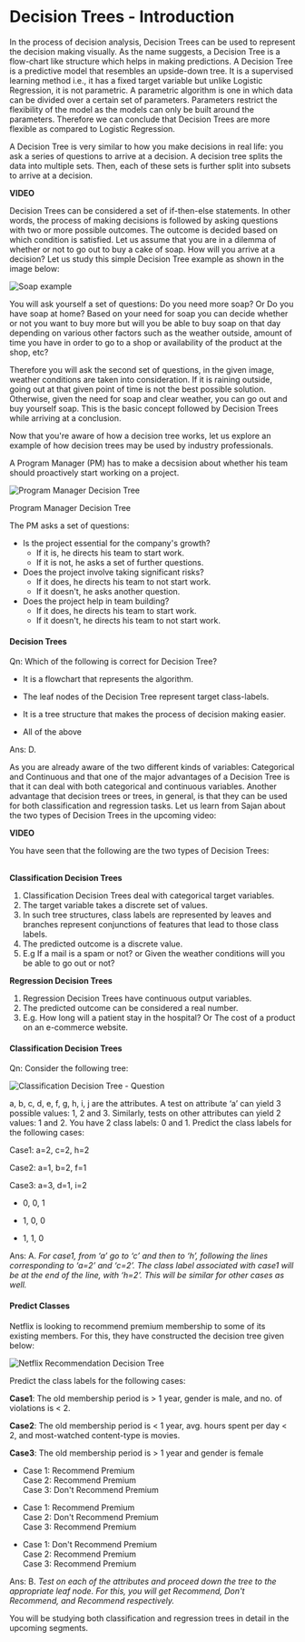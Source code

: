 # Decision Trees - Introduction

In the process of decision analysis, Decision Trees can be used to represent the decision making visually. As the name suggests, a Decision Tree is a flow-chart like structure which helps in making predictions. A Decision Tree is a predictive model that resembles an upside-down tree. It is a supervised learning method i.e., it has a fixed target variable but unlike Logistic Regression, it is not parametric. A parametric algorithm is one in which data can be divided over a certain set of parameters. Parameters restrict the flexibility of the model as the models can only be built around the parameters. Therefore we can conclude that Decision Trees are more flexible as compared to Logistic Regression.

A Decision Tree is very similar to how you make decisions in real life: you ask a series of questions to arrive at a decision. A decision tree splits the data into multiple sets. Then, each of these sets is further split into subsets to arrive at a decision.

**VIDEO**

Decision Trees can be considered a set of if-then-else statements. In other words, the process of making decisions is followed by asking questions with two or more possible outcomes. The outcome is decided based on which condition is satisfied. Let us assume that you are in a dilemma of whether or not to go out to buy a cake of soap. How will you arrive at a decision? Let us study this simple Decision Tree example as shown in the image below:

![Soap example](https://i.ibb.co/r6f6vrh/Soap-example.png)

You will ask yourself a set of questions: Do you need more soap? Or Do you have soap at home? Based on your need for soap you can decide whether or not you want to buy more but will you be able to buy soap on that day depending on various other factors such as the weather outside, amount of time you have in order to go to a shop or availability of the product at the shop, etc?

Therefore you will ask the second set of questions, in the given image, weather conditions are taken into consideration. If it is raining outside, going out at that given point of time is not the best possible solution. Otherwise, given the need for soap and clear weather, you can go out and buy yourself soap. This is the basic concept followed by Decision Trees while arriving at a conclusion.

Now that you're aware of how a decision tree works, let us explore an example of how decision trees may be used by industry professionals.

A Program Manager (PM) has to make a decsision about whether his team should proactively start working on a project.

![Program Manager Decision Tree](https://i.ibb.co/s1w56vF/Program-Manager-Decision-Tree.jpg)

Program Manager Decision Tree

The PM asks a set of questions:

-   Is the project essential for the company's growth?
    -   If it is, he directs his team to start work.
    -   If it is not, he asks a set of further questions.
-   Does the project involve taking significant risks?
    -   If it does, he directs his team to not start work.
    -   If it doesn't, he asks another question.
-   Does the project help in team building?
    -   If it does, he directs his team to start work.
    -   If it doesn't, he directs his team to not start work.

#### Decision Trees

Qn: Which of the following is correct for Decision Tree?

- It is a flowchart that represents the algorithm.

- The leaf nodes of the Decision Tree represent target class-labels.

- It is a tree structure that makes the process of decision making easier.

- All of the above

Ans: D.

As you are already aware of the two different kinds of variables: Categorical and Continuous and that one of the major advantages of a Decision Tree is that it can deal with both categorical and continuous variables. Another advantage that decision trees or trees, in general, is that they can be used for both classification and regression tasks. Let us learn from Sajan about the two types of Decision Trees in the upcoming video:

**VIDEO**

You have seen that the following are the two types of Decision Trees:  
 

**Classification Decision Trees** 

1.  Classification Decision Trees deal with categorical target variables.
2.  The target variable takes a discrete set of values.
3.  In such tree structures, class labels are represented by leaves and branches represent conjunctions of features that lead to those class labels. 
4.  The predicted outcome is a discrete value.
5.  E.g If a mail is a spam or not? or Given the weather conditions will you be able to go out or not?

**Regression Decision Trees**

1.  Regression Decision Trees have continuous output variables.
2.  The predicted outcome can be considered a real number.
3.  E.g. How long will a patient stay in the hospital? Or The cost of a product on an e-commerce website.

#### Classification Decision Trees

Qn: Consider the following tree:

![Classification Decision Tree - Question](https://i.ibb.co/Y0wBR69/Classification-Decision-Tree-Question.png)

a, b, c, d, e, f, g, h, i, j are the attributes. A test on attribute ‘a’ can yield 3 possible values: 1, 2 and 3. Similarly, tests on other attributes can yield 2 values: 1 and 2. You have 2 class labels: 0 and 1. Predict the class labels for the following cases:

Case1: a=2, c=2, h=2

Case2: a=1, b=2, f=1

Case3: a=3, d=1, i=2

- 0, 0, 1

- 1, 0, 0

- 1, 1, 0

Ans: A. *For case1, from ‘a’ go to ‘c’ and then to ‘h’, following the lines corresponding to ‘a=2’ and ‘c=2’. The class label associated with case1 will be at the end of the line, with ‘h=2’. This will be similar for other cases as well.*

#### Predict Classes

Netflix is looking to recommend premium membership to some of its existing members. For this, they have constructed the decision tree given below:

![Netflix Recommendation Decision Tree](https://i.ibb.co/BrR5t7j/Netflix-Recommendation-Decision-Tree.png)

Predict the class labels for the following cases:

**Case1**: The old membership period is > 1 year, gender is male, and no. of violations is < 2.

**Case2**: The old membership period is < 1 year, avg. hours spent per day < 2, and most-watched content-type is movies.

**Case3**: The old membership period is > 1 year and gender is female

- Case 1: Recommend Premium  
   Case 2: Recommend Premium  
   Case 3: Don't Recommend Premium

- Case 1: Recommend Premium  
   Case 2: Don't Recommend Premium  
   Case 3: Recommend Premium

- Case 1: Don't Recommend Premium  
   Case 2: Recommend Premium  
   Case 3: Recommend Premium

Ans: B. *Test on each of the attributes and proceed down the tree to the appropriate leaf node. For this, you will get Recommend, Don't Recommend, and Recommend respectively.*

You will be studying both classification and regression trees in detail in the upcoming segments.